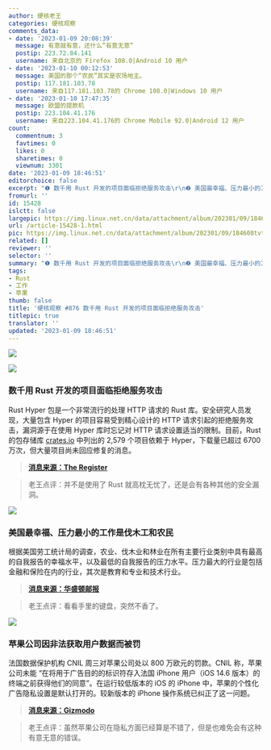 ```yaml
---
author: 硬核老王
categories: 硬核观察
comments_data:
- date: '2023-01-09 20:08:39'
  message: 有意就有意，还什么“有意无意”
  postip: 223.72.84.141
  username: 来自北京的 Firefox 108.0|Android 10 用户
- date: '2023-01-10 00:12:53'
  message: 美国的那个“农民”其实是农场地主。
  postip: 117.181.103.78
  username: 来自117.181.103.78的 Chrome 108.0|Windows 10 用户
- date: '2023-01-10 17:47:35'
  message: 欧盟的提款机
  postip: 223.104.41.176
  username: 来自223.104.41.176的 Chrome Mobile 92.0|Android 12 用户
count:
  commentnum: 3
  favtimes: 0
  likes: 0
  sharetimes: 0
  viewnum: 3301
date: '2023-01-09 18:46:51'
editorchoice: false
excerpt: "❶ 数千用 Rust 开发的项目面临拒绝服务攻击\r\n❷ 美国最幸福、压力最小的工作是伐木工和农民\r\n❸ 苹果公司因非法获取用户数据而被罚"
fromurl: ''
id: 15428
islctt: false
largepic: https://img.linux.net.cn/data/attachment/album/202301/09/184608tvtyyyee2mnn27rm.jpg
url: /article-15428-1.html
pic: https://img.linux.net.cn/data/attachment/album/202301/09/184608tvtyyyee2mnn27rm.jpg.thumb.jpg
related: []
reviewer: ''
selector: ''
summary: "❶ 数千用 Rust 开发的项目面临拒绝服务攻击\r\n❷ 美国最幸福、压力最小的工作是伐木工和农民\r\n❸ 苹果公司因非法获取用户数据而被罚"
tags:
- Rust
- 工作
- 苹果
thumb: false
title: '硬核观察 #876 数千用 Rust 开发的项目面临拒绝服务攻击'
titlepic: true
translator: ''
updated: '2023-01-09 18:46:51'
---
```


![](https://img.linux.net.cn/data/attachment/album/202301/09/184608tvtyyyee2mnn27rm.jpg)


![](https://img.linux.net.cn/data/attachment/album/202301/09/184615uzwgf5e2tgc1yfkm.jpg)


### 数千用 Rust 开发的项目面临拒绝服务攻击


Rust Hyper 包是一个非常流行的处理 HTTP 请求的 Rust 库。安全研究人员发现，大量包含 Hyper 的项目容易受到精心设计的 HTTP 请求引起的拒绝服务攻击，漏洞源于在使用 Hyper 库时忘记对 HTTP 请求设置适当的限制。目前，Rust 的包存储库 [crates.io](http://crates.io/) 中列出的 2,579 个项目依赖于 Hyper，下载量已超过 6700 万次，但大量项目尚未回应修复的消息。



> 
> **[消息来源：The Register](https://www.theregister.com/2023/01/06/flaws_rust_projects_ddos/)**
> 
> 
> 



> 
> 老王点评：并不是使用了 Rust 就高枕无忧了，还是会有各种其他的安全漏洞。
> 
> 
> 


![](https://img.linux.net.cn/data/attachment/album/202301/09/184624gbgollysbbbgw22y.jpg)


### 美国最幸福、压力最小的工作是伐木工和农民


根据美国劳工统计局的调查，农业、伐木业和林业在所有主要行业类别中具有最高的自我报告的幸福水平，以及最低的自我报告的压力水平。压力最大的行业是包括金融和保险在内的行业，其次是教育和专业和技术行业。



> 
> **[消息来源：华盛顿邮报](https://www.seattletimes.com/business/the-happiest-least-stressful-most-meaningful-jobs-in-america/)**
> 
> 
> 



> 
> 老王点评：看看手里的键盘，突然不香了。
> 
> 
> 


![](https://img.linux.net.cn/data/attachment/album/202301/09/184635l9c49caz7njk0zaq.jpg)


### 苹果公司因非法获取用户数据而被罚


法国数据保护机构 CNIL 周三对苹果公司处以 800 万欧元的罚款。CNIL 称，苹果公司未能 “在将用于广告目的的标识符存入法国 iPhone 用户（iOS 14.6 版本）的终端之前获得他们的同意”。在运行较低版本的 iOS 的 iPhone 中，苹果的个性化广告隐私设置是默认打开的。较新版本的 iPhone 操作系统已纠正了这一问题。



> 
> **[消息来源：Gizmodo](https://gizmodo.com/apple-iphone-france-ads-fine-illegal-data-1849950163)**
> 
> 
> 



> 
> 老王点评：虽然苹果公司在隐私方面已经算是不错了，但是也难免会有这种有意无意的错误。
> 
> 
>